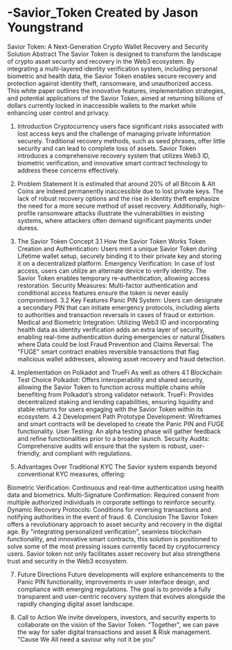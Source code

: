 # -Savior_Token                                                                                                                                            Created by Jason Youngstrand 
                                                                                                                                                    
Savior Token: A Next-Generation Crypto Wallet Recovery and Security Solution
Abstract
The Savior Token is designed to transform the landscape of crypto asset security and recovery in the Web3 ecosystem. By integrating a multi-layered identity verification system, including personal biometric and health data, the Savior Token enables secure recovery and protection against identity theft, ransomware, and unauthorized access. This white paper outlines the innovative features, implementation strategies, and potential applications of the Savior Token, aimed at returning billions of dollars currently locked in inaccessible wallets to the market while enhancing user control and privacy.

1. Introduction
Cryptocurrency users face significant risks associated with lost access keys and the challenge of managing private information securely. Traditional recovery methods, such as seed phrases, offer little security and can lead to complete loss of assets. Savior Token introduces a comprehensive recovery system that utilizes Web3 ID, biometric verification, and innovative smart contract technology to address these concerns effectively.

2. Problem Statement
It is estimated that around 20% of all Bitcoin & Alt Coins are indeed permanently inaccessible due to lost private keys. The lack of robust recovery options and the rise in identity theft emphasize the need for a more secure method of asset recovery. Additionally, high-profile ransomware attacks illustrate the vulnerabilities in existing systems, where attackers often demand significant payments under duress.

3. The Savior Token Concept
3.1 How the Savior Token Works
Token Creation and Authentication: Users mint a unique Savior Token during Lifetime wallet setup, securely binding it to their private key and storing it on a decentralized platform.
Emergency Verification: In case of lost access, users can utilize an alternate device to verify identity. The Savior Token enables temporary re-authentication, allowing access restoration.
Security Measures: Multi-factor authentication and conditional access features ensure the token is never easily compromised.
3.2 Key Features
Panic PIN System: Users can designate a secondary PIN that can initiate emergency protocols, including alerts to authorities and transaction reversals in cases of fraud or extortion.
Medical and Biometric Integration: Utilizing Web3 ID and incorporating health data as identity verification adds an extra layer of security, enabling real-time authentication during emergencies or natural Disaters where Data could be lost
Fraud Prevention and Claims Reversal: The "FUGE" smart contract enables reversible transactions that flag malicious wallet addresses, allowing asset recovery and fraud detection.
4. Implementation on Polkadot and TrueFi As well as others 
4.1 Blockchain Test Choice
Polkadot: Offers interoperability and shared security, allowing the Savior Token to function across multiple chains while benefiting from Polkadot’s strong validator network.
TrueFi: Provides decentralized staking and lending capabilities, ensuring liquidity and stable returns for users engaging with the Savior Token within its ecosystem.
4.2 Development Path
Prototype Development: Wireframes and smart contracts will be developed to create the Panic PIN and FUGE functionality.
User Testing: An alpha testing phase will gather feedback and refine functionalities prior to a broader launch.
Security Audits: Comprehensive audits will ensure that the system is robust, user-friendly, and compliant with regulations.
5. Advantages Over Traditional KYC
The Savior system expands beyond conventional KYC measures, offering:

Biometric Verification: Continuous and real-time authentication using health data and biometrics.
Multi-Signature Confirmation: Required consent from multiple authorized individuals in corporate settings to reinforce security.
Dynamic Recovery Protocols: Conditions for reversing transactions and notifying authorities in the event of fraud.
6. Conclusion
The Savior Token offers a revolutionary approach to asset security and recovery in the digital age. By "integrating personalized verification", seamless blockchain functionality, and innovative smart contracts, this solution is positioned to solve some of the most pressing issues currently faced by cryptocurrency users. Savior token not only facilitates asset recovery but also strengthens trust and security in the Web3 ecosystem. 

7. Future Directions
Future developments will explore enhancements to the Panic PIN functionality, improvements in user interface design, and compliance with emerging regulations. The goal is to provide a fully transparent and user-centric recovery system that evolves alongside the rapidly changing digital asset landscape.

8. Call to Action
We invite developers, investors, and security experts to collaborate on the vision of the Savior Token. "Together", we can pave the way for safer digital transactions and asset & Risk management. "Cause We All need a saviour why not it be you" 


